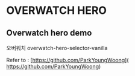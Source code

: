OVERWATCH HERO
=========

Overwatch hero demo 
---------

오버워치 overwatch-hero-selector-vanilla

Refer to : [https://github.com/ParkYoungWoong]( https://github.com/ParkYoungWoong)
